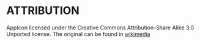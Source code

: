 # ATTRIBUTION

AppIcon licensed under the Creative Commons Attribution-Share Alike 3.0 Unported license. The original can be found in [wikimedia](https://commons.wikimedia.org/wiki/File:Push-ups-3-1.png)

